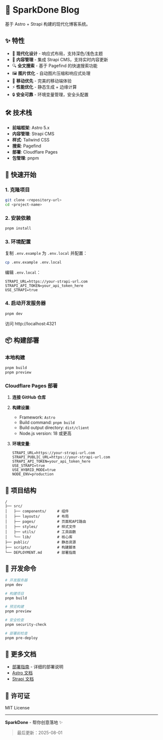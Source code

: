 # 🚀 SparkDone Blog

基于 Astro + Strapi 构建的现代化博客系统。

## ✨ 特性

- 🎨 **现代化设计** - 响应式布局，支持深色/浅色主题
- 📝 **内容管理** - 集成 Strapi CMS，支持实时内容更新
- 🔍 **全文搜索** - 基于 Pagefind 的快速搜索功能
- 🖼️ **图片优化** - 自动图片压缩和响应式处理
- 📱 **移动优先** - 完美的移动端体验
- ⚡ **性能优化** - 静态生成 + 边缘计算
- 🔒 **安全可靠** - 环境变量管理，安全头配置

## 🛠️ 技术栈

- **前端框架**: Astro 5.x
- **内容管理**: Strapi CMS
- **样式**: Tailwind CSS
- **搜索**: Pagefind
- **部署**: Cloudflare Pages
- **包管理**: pnpm

## 🚀 快速开始

### 1. 克隆项目
```bash
git clone <repository-url>
cd <project-name>
```

### 2. 安装依赖
```bash
pnpm install
```

### 3. 环境配置
复制 `.env.example` 为 `.env.local` 并配置：
```bash
cp .env.example .env.local
```

编辑 `.env.local`：
```env
STRAPI_URL=https://your-strapi-url.com
STRAPI_API_TOKEN=your_api_token_here
USE_STRAPI=true
```

### 4. 启动开发服务器
```bash
pnpm dev
```

访问 http://localhost:4321

## 📦 构建部署

### 本地构建
```bash
pnpm build
pnpm preview
```

### Cloudflare Pages 部署

1. **连接 GitHub 仓库**
2. **构建设置**:
   - Framework: `Astro`
   - Build command: `pnpm build`
   - Build output directory: `dist/client`
   - Node.js version: 18 或更高

3. **环境变量**:
   ```env
   STRAPI_URL=https://your-strapi-url.com
   STRAPI_PUBLIC_URL=https://your-strapi-url.com
   STRAPI_API_TOKEN=your_api_token_here
   USE_STRAPI=true
   USE_HYBRID_MODE=true
   NODE_ENV=production
   ```

## 📁 项目结构

```
/
├── src/
│   ├── components/     # 组件
│   ├── layouts/        # 布局
│   ├── pages/          # 页面和API路由
│   ├── styles/         # 样式文件
│   ├── utils/          # 工具函数
│   └── lib/            # 核心库
├── public/             # 静态资源
├── scripts/            # 构建脚本
└── DEPLOYMENT.md       # 部署指南
```

## 🔧 开发命令

```bash
# 开发服务器
pnpm dev

# 构建项目
pnpm build

# 预览构建
pnpm preview

# 安全检查
pnpm security-check

# 部署前检查
pnpm pre-deploy
```

## 📖 更多文档

- [部署指南](./DEPLOYMENT.md) - 详细的部署说明
- [Astro 文档](https://docs.astro.build/)
- [Strapi 文档](https://docs.strapi.io/)

## 📄 许可证

MIT License

---

**SparkDone** - 帮你创意落地 ✨

> 最后更新：2025-08-01
<!-- 触发CF Pages部署 - 2025-08-01 18:50 -->

